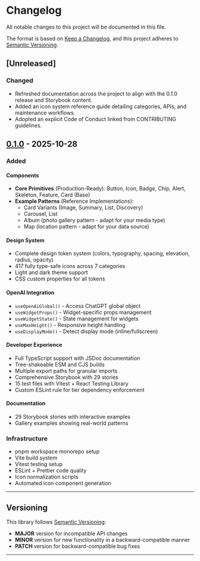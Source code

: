 # Changelog

All notable changes to this project will be documented in this file.

The format is based on [Keep a Changelog](https://keepachangelog.com/en/1.0.0/),
and this project adheres to [Semantic Versioning](https://semver.org/spec/v2.0.0.html).

## [Unreleased]

### Changed
- Refreshed documentation across the project to align with the 0.1.0 release and Storybook content.
- Added an icon system reference guide detailing categories, APIs, and maintenance workflows.
- Adopted an explicit Code of Conduct linked from CONTRIBUTING guidelines.


## [0.1.0] - 2025-10-28

### Added

#### Components
- **Core Primitives** (Production-Ready): Button, Icon, Badge, Chip, Alert, Skeleton, Feature, Card (Base)
- **Example Patterns** (Reference Implementations): 
  - Card Variants (Image, Summary, List, Discovery)
  - Carousel, List
  - Album (photo gallery pattern - adapt for your media type)
  - Map (location pattern - adapt for your data source)

#### Design System
- Complete design token system (colors, typography, spacing, elevation, radius, opacity)
- 417 fully type-safe icons across 7 categories
- Light and dark theme support
- CSS custom properties for all tokens

#### OpenAI Integration
- `useOpenAiGlobal()` - Access ChatGPT global object
- `useWidgetProps()` - Widget-specific props management
- `useWidgetState()` - State management for widgets
- `useMaxHeight()` - Responsive height handling
- `useDisplayMode()` - Detect display mode (inline/fullscreen)

#### Developer Experience
- Full TypeScript support with JSDoc documentation
- Tree-shakeable ESM and CJS builds
- Multiple export paths for granular imports
- Comprehensive Storybook with 29 stories
- 15 test files with Vitest + React Testing Library
- Custom ESLint rule for tier dependency enforcement

#### Documentation
- 29 Storybook stories with interactive examples
- Gallery examples showing real-world patterns

### Infrastructure
- pnpm workspace monorepo setup
- Vite build system
- Vitest testing setup
- ESLint + Prettier code quality
- Icon normalization scripts
- Automated icon component generation

---

## Versioning

This library follows [Semantic Versioning](https://semver.org/):

- **MAJOR** version for incompatible API changes
- **MINOR** version for new functionality in a backward-compatible manner
- **PATCH** version for backward-compatible bug fixes

---

[0.1.0]: https://github.com/ainativekit/ainativekit-ui/releases/tag/v0.1.0

